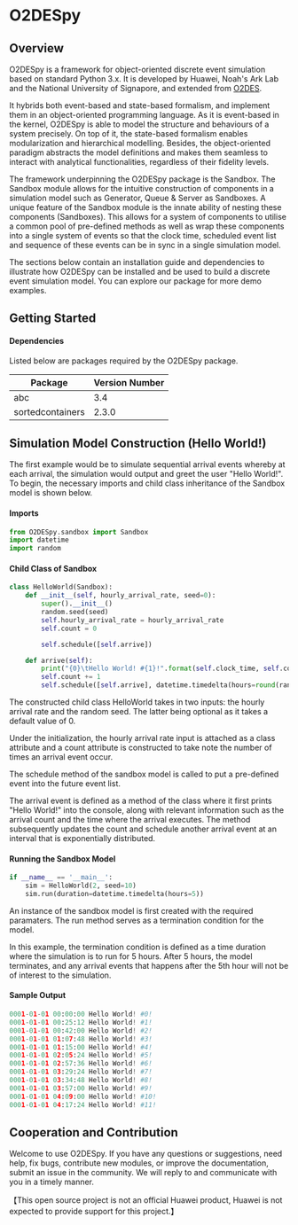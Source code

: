 # O2DESpy

## Overview

O2DESpy is a framework for object-oriented discrete event simulation based on standard Python 3.x. It is developed by Huawei, Noah's Ark Lab and the National University of Signapore, and extended from [O2DES](https://github.com/li-haobin/O2DESNet).

It hybrids both event-based and state-based formalism, and implement them in an object-oriented programming language. As it is event-based in the kernel, O2DESpy is able to model the structure and behaviours of a system precisely. On top of it, the state-based formalism enables modularization and hierarchical modelling. Besides, the object-oriented paradigm abstracts the model definitions and makes them seamless to interact with analytical functionalities, regardless of their fidelity levels.

The framework underpinning the O2DESpy package is the Sandbox. The Sandbox module allows for the intuitive construction of components in a simulation model such as Generator, Queue & Server as Sandboxes. A unique feature of the Sandbox module is the innate ability of nesting these components (Sandboxes). This allows for a system of components to utilise a common pool of pre-defined methods as well as wrap these components into a single system of events so that the clock time, scheduled event list and sequence of these events can be in sync in a single simulation model.

The sections below contain an installation guide and dependencies to illustrate how O2DESpy can be installed and be used to build a discrete event simulation model. You can explore our package for more demo examples.

## Getting Started

#### Dependencies

Listed below are packages required by the O2DESpy package.

| Package          | Version Number |
| ---------------- | -------------- |
| abc              | 3.4            |
| sortedcontainers | 2.3.0          |

## Simulation Model Construction (Hello World!)

The first example would be to simulate sequential arrival events whereby at each arrival, the simulation would output and greet the user "Hello World!". To begin, the necessary imports and child class inheritance of the Sandbox model is shown below.

#### Imports

``` python
from O2DESpy.sandbox import Sandbox
import datetime
import random
```

#### Child Class of Sandbox

``` python
class HelloWorld(Sandbox):
    def __init__(self, hourly_arrival_rate, seed=0):
        super().__init__()
        random.seed(seed)
        self.hourly_arrival_rate = hourly_arrival_rate
        self.count = 0

        self.schedule([self.arrive])

    def arrive(self):
        print("{0}\tHello World! #{1}!".format(self.clock_time, self.count))
        self.count += 1
        self.schedule([self.arrive], datetime.timedelta(hours=round(random.expovariate(self.hourly_arrival_rate),2)))
```

The constructed child class HelloWorld takes in two inputs: the hourly arrival rate and the random seed. The latter being optional as it takes a default value of 0.

Under the initialization, the hourly arrival rate input is attached as a class attribute and a count attribute is constructed to take note the number of times an arrival event occur.

The schedule method of the sandbox model is called to put a pre-defined event into the future event list.

The arrival event is defined as a method of the class where it first prints "Hello World!" into the console, along with relevant information such as the arrival count and the time where the arrival executes. The method subsequently updates the count and schedule another arrival event at an interval that is exponentially distributed.

#### Running the Sandbox Model

``` python
if __name__ == '__main__':
    sim = HelloWorld(2, seed=10)
    sim.run(duration=datetime.timedelta(hours=5))
```

An instance of the sandbox model is first created with the required paramaters. The run method serves as a termination condition for the model.

In this example, the termination condition is defined as a time duration where the simulation is to run for 5 hours. After 5 hours, the model terminates, and any arrival events that happens after the 5th hour will not be of interest to the simulation.

#### Sample Output

``` python
0001-01-01 00:00:00	Hello World! #0!
0001-01-01 00:25:12	Hello World! #1!
0001-01-01 00:42:00	Hello World! #2!
0001-01-01 01:07:48	Hello World! #3!
0001-01-01 01:15:00	Hello World! #4!
0001-01-01 02:05:24	Hello World! #5!
0001-01-01 02:57:36	Hello World! #6!
0001-01-01 03:29:24	Hello World! #7!
0001-01-01 03:34:48	Hello World! #8!
0001-01-01 03:57:00	Hello World! #9!
0001-01-01 04:09:00	Hello World! #10!
0001-01-01 04:17:24	Hello World! #11!
```

## Cooperation and Contribution

Welcome to use O2DESpy. If you have any questions or suggestions, need help, fix bugs, contribute new modules, or improve the documentation, submit an issue in the community. We will reply to and communicate with you in a timely manner. 

【This open source project is not an official Huawei product, Huawei is not expected to provide support for this project.】